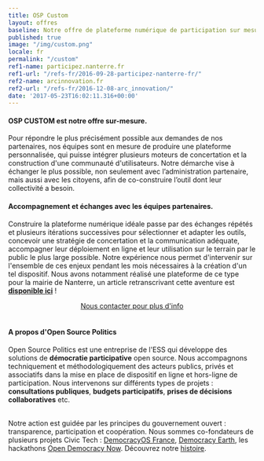 ```yaml
---
title: OSP Custom
layout: offres
baseline: Notre offre de plateforme numérique de participation sur mesure
published: true
image: "/img/custom.png"
locale: fr
permalink: "/custom"
ref1-name: participez.nanterre.fr
ref1-url: "/refs-fr/2016-09-28-participez-nanterre-fr/"
ref2-name: arcinnovation.fr
ref2-url: "/refs-fr/2016-12-08-arc_innovation/"
date: '2017-05-23T16:02:11.316+00:00'
---
```

#### OSP CUSTOM est notre offre sur-mesure.

Pour répondre le plus précisément possible aux demandes de nos partenaires, nos équipes sont en mesure de produire une plateforme personnalisée, qui puisse intégrer plusieurs moteurs de concertation et la construction d'une communauté d'utilisateurs. Notre démarche vise à échanger le plus possible, non seulement avec l’administration partenaire, mais aussi avec les citoyens, afin de co-construire l’outil dont leur collectivité a besoin.

#### Accompagnement et échanges avec les équipes partenaires.

Construire la plateforme numérique idéale passe par des échanges répétés et plusieurs itérations successives pour sélectionner et adapter les outils, concevoir une stratégie de concertation et la communication adéquate, accompagner leur déploiement en ligne et leur utilisation sur le terrain par le public le plus large possible. Notre expérience nous permet d'intervenir sur l'ensemble de ces enjeux pendant les mois nécessaires à la création d'un tel dispositif. Nous avons notamment réalisé une plateforme de ce type pour la mairie de Nanterre, un article retranscrivant cette aventure est <b>[disponible ici](https://medium.com/open-source-politics/comment-nous-avons-co-construit-une-agora-permanente-%C3%A0-nanterre-69b4d2690d7a)</b> !

<center><a href="{{ site.baseurl }}/fr/accueil#contact" class="btn btn-primary">Nous contacter pour plus d'info</a></center>

<br>


<div class="well">
<h4>A propos d'Open Source Politics</h4>

Open Source Politics est une entreprise de l'ESS qui développe des solutions de <b>démocratie participative</b> open source. Nous accompagnons techniquement et méthodologiquement des acteurs publics, privés et associatifs dans la mise en place de dispositif en ligne et hors-ligne de participation. Nous intervenons sur différents types de projets : <b>consultations publiques</b>, <b>budgets participatifs</b>, <b>prises de décisions collaboratives</b> etc.

<br>
Notre action est guidée par les principes du gouvernement ouvert : transparence, participation et coopération. Nous sommes co-fondateurs de plusieurs projets Civic Tech : <a href="http://democracyos.eu" target="blank">DemocracyOS France</a>, <a href="http://democracy.earth" target="blank">Democracy Earth</a>, les hackathons <a href="http://opendemocracynow.net" target="blank">Open Democracy Now</a>. Découvrez notre <a href="https://medium.com/open-source-politics/notre-histoire-c61bbec90334#.bmus5b392" target="blank">histoire</a>.
</div>